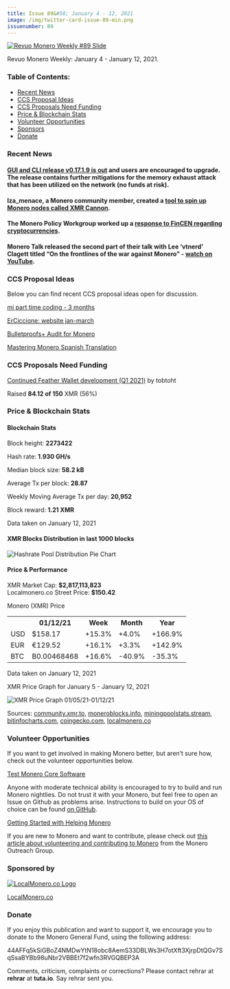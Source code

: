 ```yaml
---
title: Issue 89&#58; January 4 - 12, 2021
image: /img/twitter-card-issue-89-min.png
issuenumber: 89
---
```

[<img src="/img/img-issue89-min.png" alt="Revuo Monero Weekly #89 Slide" class="img-lead">](/issue-89.html)

<p class="text-lead">Revuo Monero Weekly: January 4 - January 12, 2021.</p>
<!--more-->

<h3>Table of Contents:</h3>
<ul class="contents">
    <li><a href="#news">Recent News</a></li>
    <li><a href="#ideas">CCS Proposal Ideas</a></li>
    <li><a href="#proposals">CCS Proposals Need Funding</a></li>
    <li><a href="#stats">Price & Blockchain Stats</a></li>
    <li><a href="#volunteer">Volunteer Opportunities</a></li>
    <li><a href="#sponsor">Sponsors</a></li>
    <li><a href="#donate">Donate</a></li>
</ul>

<h3 id="news">Recent News</h3>

<div class="newsbyte">
    <h4><a href="https://www.getmonero.org/2021/01/08/monero-GUI-0.17.1.9-released.html" target="_blank">GUI and CLI release v0.17.1.9 is out</a> and users are encouraged to upgrade. The release contains further mitigations for the memory exhaust attack that has been utilized on the network (no funds at risk).</h4>
</div>

<div class="newsbyte">
    <h4>lza_menace, a Monero community member, created a <a href="https://xmrcannon.net/" target="_blank">tool to spin up Monero nodes called XMR Cannon</a>.</h4>
</div>

<div class="newsbyte">
    <h4>The Monero Policy Workgroup worked up a <a href="https://downloads.getmonero.org/Monero_Policy_Working_Group_FinCEN_01-04-2021.pdf" target="_blank">response to FinCEN regarding cryptocurrencies</a>.</h4>
</div>

<div class="newsbyte">
    <h4>Monero Talk released the second part of their talk with Lee ‘vtnerd’ Clagett titled “On the frontlines of the war against Monero” - <a href="https://youtu.be/ZCUe7XIqveY" target="_blank">watch on YouTube</a>.</h4>
</div>

<h3 id="ideas">CCS Proposal Ideas</h3>

<p>Below you can find recent CCS proposal ideas open for discussion.</p>

<div class="proposal">
<p><a href="https://repo.getmonero.org/monero-project/ccs-proposals/-/merge_requests/200" target="_blank">mj part time coding - 3 months</a></p>
</div>

<div class="proposal">
<p><a href="https://repo.getmonero.org/monero-project/ccs-proposals/-/merge_requests/199" target="_blank">ErCiccione: website jan-march</a></p>
</div>

<div class="proposal">
<p><a href="https://repo.getmonero.org/monero-project/ccs-proposals/-/merge_requests/197" target="_blank">Bulletproofs+ Audit for Monero</a></p>
</div>

<div class="proposal">
<p><a href="https://repo.getmonero.org/monero-project/ccs-proposals/-/merge_requests/182" target="_blank">Mastering Monero Spanish Translation</a></p>
</div>

<h3 id="proposals">CCS Proposals Need Funding</h3>

<div class="proposal">
    <p><a href="https://ccs.getmonero.org/proposals/tobtoht_feather_dev_q1_2021.html" target="_blank">Continued Feather Wallet development (Q1 2021)</a> by tobtoht</p>
    <p>Raised <b>84.12 of 150</b> XMR (56%)</p>
</div>

<h3 id="stats">Price & Blockchain Stats</h3>

<h4 class="stat">Blockchain Stats</h4>

<div class="bcstats">
    <p>Block height: <b>2273422</b></p>
    <p>Hash rate: <b>1.930 GH/s</b></p>
    <p>Median block size: <b>58.2 kB</b></p>
    <p>Average Tx per block: <b>28.87</b></p>
    <p>Weekly Moving Average Tx per day: <b>20,952</b></p>
    <p>Block reward: <b>1.21 XMR</b></p>
</div>
<p class="note">Data taken on January 12, 2021</p>

<h4 class="stat">XMR Blocks Distribution in last 1000 blocks</h4>
<p><img src="/img/hashrate-pool-distribution-0112.png" alt="Hashrate Pool Distribution Pie Chart"/></p>

<h4 class="stat">Price & Performance</h4>

<div class="price-intro">XMR Market Cap: <b>$2,817,113,823</b><br>Localmonero.co Street Price: <b>$150.42</b></div>

<p class="table-title">Monero (XMR) Price</p>
<table class="price-table">
  <tr class="row1">
    <th></th>
    <th>01/12/21</th>
    <th>Week</th>
    <th>Month</th>
    <th>Year</th>
  </tr>
  <tr>
    <td data-th="XMR to">USD</td>
    <td data-th="01/12/21">$158.17</td>
    <td data-th="Week" class="green">+15.3%</td>
    <td data-th="Month" class="green">+4.0%</td>
    <td data-th="Year" class="green">+166.9%</td>
  </tr>
  <tr class="row3">
    <td data-th="XMR to">EUR</td>
    <td data-th="01/12/21">€129.52</td>
    <td data-th="Week" class="green">+16.1%</td>
    <td data-th="Month" class="green">+3.3%</td>
    <td data-th="Year" class="green">+142.9%</td>
  </tr>
  <tr>
    <td data-th="XMR to">BTC</td>
    <td data-th="01/12/21">B0.00468468</td>
    <td data-th="Week" class="green">+16.6%</td>
    <td data-th="Month" class="red">-40.9%</td>
    <td data-th="Year" class="red">-35.3%</td>
  </tr>
</table>
<p class="note">Data taken on January 12, 2021</p>

<p class="table-title">XMR Price Graph for January 5 - January 12, 2021</p>

![XMR Price Graph 01/05/21-01/12/21](/img/weekly-chart-0112.png "XMR Price Graph 01/05/21-01/12/21") 

Sources: <a href="https://community.xmr.to/explorer/mainnet/" target="_blank">community.xmr.to</a>, <a href="https://moneroblocks.info/stats/transaction-stats" target="_blank">moneroblocks.info</a>, <a href="https://miningpoolstats.stream/monero" target="_blank">miningpoolstats.stream</a>, <a href="https://bitinfocharts.com/monero/" target="_blank">bitinfocharts.com</a>, <a href="https://www.coingecko.com/" target="_blank">coingecko.com</a>, <a href="https://localmonero.co/" target="_blank">localmonero.co</a>

<h3 id="volunteer">Volunteer Opportunities</h3>

<p>If you want to get involved in making Monero better, but aren’t sure how, check out the volunteer opportunities below.</p>

<div class="newsbyte">
    <p class="date"><a href="https://github.com/monero-project/monero" target="_blank">Test Monero Core Software</a></p>
    <p>Anyone with moderate technical ability is encouraged to try to build and run Monero nightlies. Do not trust it with your Monero, but feel free to open an Issue on Github as problems arise. Instructions to build on your OS of choice can be found <a href="https://github.com/monero-project/monero#compiling-monero-from-source" target="_blank">on GitHub</a>. </p>
</div>

<div class="newsbyte">
    <p class="date"><a href="https://github.com/monero-project/monero" target="_blank">Getting Started with Helping Monero</a></p>
    <p>If you are new to Monero and want to contribute, please check out <a href="https://www.monerooutreach.org/stories/getting-started-helping-monero.php" target="_blank">this article about volunteering and contributing to Monero</a> from the Monero Outreach Group. </p>
</div>

<h3 id="sponsor">Sponsored by</h3>

<p><a href="https://localmonero.co/" target="_blank"><img src="/img/localmonero-logo.png" alt="LocalMonero.co Logo" class="localmonero"></a></p>

<p class="text-center"><a href="https://localmonero.co/" target="_blank">LocalMonero.co</a></p>

<h3 id="donate">Donate</h3>

<p markdown="1">If you enjoy this publication and want to support it, we encourage you to donate to the Monero General Fund, using the following address:</p>

<p class="address" markdown="1">44AFFq5kSiGBoZ4NMDwYtN18obc8AemS33DBLWs3H7otXft3XjrpDtQGv7SqSsaBYBb98uNbr2VBBEt7f2wfn3RVGQBEP3A</p>

<!--p><a href="monero:44AFFq5kSiGBoZ4NMDwYtN18obc8AemS33DBLWs3H7otXft3XjrpDtQGv7SqSsaBYBb98uNbr2VBBEt7f2wfn3RVGQBEP3A" class="qr"><img src="/img/donate-monero.png"></a></p-->

Comments, criticism, complaints or corrections? Please contact rehrar at **rehrar** at **tuta.io**. Say rehrar sent you.